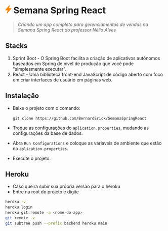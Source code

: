 # ![DevSuperior logo](https://raw.githubusercontent.com/devsuperior/bds-assets/main/ds/devsuperior-logo-small.png) Semana Spring React
>  *Criando um app completo para gerenciamentos de vendas na Semana Spring React do professor Nélio Alves*

## Stacks
1) Sprint Boot - O Spring Boot facilita a criação de aplicativos autônomos baseados em Spring de nível de produção que você pode "simplesmente executar".
2) React - Uma biblioteca front-end JavaScript de código aberto com foco em criar interfaces de usuário em páginas web.
## Instalação
- Baixe o projeto com o comando: 
 
  `git clone https://github.com/BernardErick/SemanaSpringReact`

 
- Troque as configurações do `aplication.properties`, mudando as configurações da base de dados.


- Abra `Run Configurations` e coloque as váriaveis de ambiente que estão no `aplication.properties`.


- Execute o projeto.

## Heroku
- Caso queira subir sua própria versão para o heroku
- Entre na root do projeto e digite
```bash
heroku -v
heroku login
heroku git:remote -a <nome-do-app>
git remote -v
git subtree push --prefix backend heroku main
```